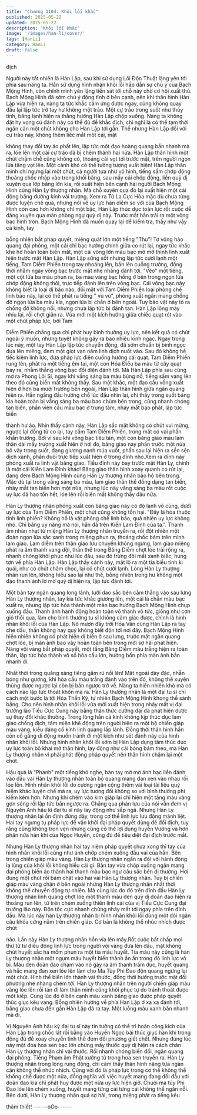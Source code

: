 ```yaml
---
title: "Chương 1104: Khôi lỗi khắc"
published: 2025-05-22
updated: 2025-05-22
description: 'Khôi lỗi khắc'
image: '/images/han-li/cover/'
tags: [HanLi]
category: HanLi
draft: false
---
```


địch

Người này tất nhiên là Hàn Lập, sau khi sử dụng Lôi Độn Thuật
lặng yên tới
phía sau nàng ta.
Hắn sử dụng hình nhân khôi lỗi hấp dẫn sự chú ý của Bạch Mộng
Hinh, còn
chính mình yên lặng tiến sát tới chỗ này chờ cơ hội xuất thủ.
Bạch Mộng Hinh đã sớm chú ý động tĩnh ở bên cạnh, nên khi
thân hình Hàn
Lập vừa hiện ra, nàng ta tức khắc cảm ứng được ngay, cũng
không quay đầu
lại lập tức trở tay hư không một trảo.
Một cự trảo trong suốt như thủy tinh, băng lạnh hiện ra thẳng
hướng Hàn
Lập chộp xuống.
Nàng ta không đặt hy vọng cú đánh này có thể đủ để khắc địch,
chỉ nghĩ là
có thể tạm thời ngăn cản một chút không cho Hàn Lập tới gần.
Thế nhưng Hàn Lập đối với cự trảo này, không thèm liếc mắt một
cái, mặt

không thay đổi tay áo phất lên, lập tức một đạo hoàng quang bắn
nhanh mà
ra, lóe lên một cái cự trảo đã bị chém thành hai nửa.
Hàn Lập thân hình một chút chậm chễ cũng không có, thoáng cái
vọt tới
trước mặt, trên người ngọn lửa tăng vọt lên.
Một cảnh khó có thể tưởng tượng xuất hiện!
Hàn Lập thân mình chỉ ngưng lại một chút, cả người tựa như vô
hình, tiếng
sấm chớp động thoáng chốc nhập vào trong khối băng, sau mấy
cái chớp động,
liền quỷ dị xuyên qua lớp băng lớn kia, rồi xuất hiện bên cạnh hai
người
Bạch Mộng Hinh cùng Hàn Ly thượng nhân.
Mà chỗ xuyên qua đó lại xuất hiện một cái động băng đường kính
vài trượng.
Xem ra Tử La Cực Hỏa mặc dù chưa từng được luyện chế qua,
nhưng nói về uy
lực hàn diễm so với của Bạch Mộng Hinh còn cao hơn không chỉ
một bậc, Hàn
Lập thúc dục toàn lực rốt cuộc dễ dàng xuyên qua màn phòng
ngự quỷ dị này.
Trước mắt hắn trải ra một võng bạc hình tròn.
Bạch Mộng Hinh đã muốn quay lại để kiểm tra, thấy như vậy cả
kinh, tay

bỗng nhiên bắt pháp quyết, miệng quát lớn một tiếng "Thu"!
Tơ võng hào quang đại phóng, một cái chỉ bạc hướng chính giữa
co rút lại,
ngay tức khắc khe hở hoàn toàn biến mất, một cái võng lớn màu
bạc mờ mờ
thình lình xuất hiện trước mặt Hàn Lập.
Hàn Lập sửng sốt nhưng lập tức cười lạnh một tiếng, Tam Diễm
Phiến trong
tay nhoáng lên, bắn lên cuồng trướng, đồng thời nhằm ngay võng
bạc trước
mặt nhẹ nhàng đánh tới.
"Vèo" một tiếng, một cột lửa ba màu phun ra, ba màu vàng bạc
hồng ở bên
trong ngọn lửa chớp động không thôi, trực tiếp đánh lên trên võng
bạc.
Cái võng bạc này không biết là loại dị bảo nào, đối mặt với Tam
Diễm Phiến
loại phỏng chế linh bảo này, lại có thể phát ra tiếng " vù vù",
phóng xuất
ngân mang chống đỡ ngọn lửa ba màu kia, ngọn lửa bị chắn ở
bên ngoài.
Tuy bảo vật này tỏ ra chống đỡ không nổi, nhưng chưa lập tức bị
đánh tan.
Hàn Lập lông mày nhíu lại, rồi chợt giãn ra.
Vừa mới một kích hướng giữa chiếc quạt rót vào một chút pháp
lực, bởi Tam

Diễm Phiến chẳng qua chỉ phát huy bình thường uy lực, nên kết
quả có chút
ngoài ý muốn, nhưng tuyệt không gây ra bao nhiêu kinh ngạc.
Ngay trong lúc này, một tay Hàn Lập lập tức chuyển động, đã
sớm chuẩn bị
bình ngọc đưa lên miêng, đem một giọt vạn năm linh dịch nuốt
vào.
Sau đó không hề tiếc kiệm linh lực, đưa pháp lực điên cuồng
hướng cái
quạt.
Tam Diễm Phiến rung lên, phát ra một tiếng êm tai, một con Hỏa
Điểu ba màu
từ cây quạt bay ra, nhằm thẳng võng bạc đối diện đánh tới.
Mà Hàn Lập phía sau cũng mở ra Phong Lôi Sí, ngay khi vầng
sáng ba màu
bùng nổ, tiếng sấm vang lên theo đó cũng biến mất không thấy.
Sau một khắc, một đạo cầu vồng xuất hiện ở hơn ba mươi trượng
bên ngoài,
Hàn Lập thân hình giữa ngân quang hiện ra.
Hắn ngẩng đầu hướng chỗ lúc đầu nhìn lại, chỉ thấy trong suốt
băng kia
hoàn toàn bị vầng sáng ba màu bao chùm bên trong, cũng nhanh
chóng tan
biến, phần viên cầu màu bạc ở trung tâm, nháy mắt bạo phát, lập
tức biến

thành hư ảo.
Nhìn thấy cảnh này, Hàn Lập sắc mặt không có chút vui mừng,
ngược lại đồng
tử co lại, tay cầm Tam Diễm Phiến, trong mắt có vài phần khẩn
trương.
Bởi vì sau khi võng bạc tiêu tán, một con băng giao màu lam thân
dài mấy
trượng xuất hiện ở nơi đó, băng giao này phần trước một nửa bộ
vảy trong
suốt, đang giương nanh múa vuốt, phần sau lại hiện ra sền sện
dịch xanh,
phần đuôi trực tiếp xuất hiện ở trong đỉnh nhỏ.Xem ra đỉnh này
phóng xuất
ra linh vật băng giao.
Tiểu đỉnh này bay trước mặt Hàn Ly, chính là một cái Kiền Lam
Đỉnh khác!
Băng giao thân hình xoay quanh co rút lại, đang đem Bạch Mộng
Hinh cùng
Hàn Ly thượng nhân bảo hộ bên trong. Mặc dù tại trong vầng
sáng ba màu,
lam giao thân thể đồng dạng tan biến, nháy mắt tan biến hơn một
nửa, nhưng
lúc này vầng sáng ba màu rốt cuộc uy lực đã hao tổn hết, lóe lên
rồi biến
mất không thấy đâu nữa.

Hàn Ly thượng nhân phóng xuất con băng giao này có độ lạnh vô
cùng, dưới
uy lực của Tam Diễm Phiến, một chút cũng không tổn hại.
"Đây là hỏa thuộc tính linh phiến? Không hổ là vật phỏng chế linh
bảo, quả
nhiên uy lực không nhỏ. Chỉ bằng uy năng mà nói, hẳn đã trên
Kiền Lam Đỉnh
của ta.". Thanh âm nhàn nhạt từ miệng Hàn Ly thượng nhân
truyền ra, rồi
đột nhiên một đoàn ngọn lửa sắc xanh trong miệng phun ra,
thoáng chốc bám
trên mình lam giao.
Lam diễm trên thân giao lưu chuyển không ngừng, lam giao
miệng phát ra âm
thanh vang dội, thân thể trong Băng Diễm chợt lóe trải rộng ra,
nhanh
chóng khôi phục như lúc đầu, sau đó trừng đôi mắt xanh biếc,
hung tợn về
phía Hàn Lập.
Hàn Lập thấy cảnh này, mặt lộ ra một tia biểu tình kì quái, như có
chút
châm chọc, lại có chút cười lạnh.
Lòng Hàn Ly thượng nhân run lên, không hiểu sao lại như thế,
bỗng nhiên
trong hư không một đạo thanh ảnh lờ mờ quỷ dị hiện ra, lập tức
đánh tới.

Một bàn tay ngân quang long lánh, lưỡi dao sắc bén cắm thẳng
vào sau lưng
Hàn Ly thượng nhân, tay kia tức khắc giương lên, một cái lá chắn
màu bạc
xuất ra, nhưng lập tức hóa thành một màn bạc hướng Bạch Mộng
Hinh chụp
xuống đầu.
Thanh ảnh hành động hoàn toàn vô thanh vô tức, giồng như cơn
gió thổi qua,
làm cho bình thường tu sĩ không cảm giác được, chình là hình
nhân khôi lỗi
của Hàn Lập.
Nó mượn đầy trời Hỏa Vân cùng Hàn Lập ra tay che dấu, thần
không hay quỷ
không biết độn tới nơi đây.
Bạch Mộng Hinh hiển nhiên không có phát hiện dị biến ở sau
lưng, trước mặt
ngân quang chợt lóe, bị màn ảnh bao vây hoàn toàn bên trong
mới sợ hãi
phát hiện.
Nàng vội vàng bắt pháp quyết, một tầng Băng Diễm màu trắng
hiện ra toàn
thân, lập tức hóa thành vô số hỏa cầu lớn, hướng bốn phía màn
ảnh bắn
nhanh đi.

Nhất thời trong quầng sáng tiếng gầm rú nổi lên!
Mặt ngoài dày đặc, nhẵn bóng như gương, khi hỏa cầu màu trắng
đánh vào
trên đó, không thể xuyên thủng được ngược lại còn bị bắn ngược
trở về.
Nàng ta hiển nhiên khó mà có cách nào lập tức thoát khốn mà ra.
Hàn Ly thượng nhân là một đại tu sĩ chỉ cách một bước là tới Hóa
Thần Kỳ,
tự nhiên Bạch Mộng Hinh khong thể sánh bằng. Cho nên hình
nhân khôi lỗi
vừa mới xuất hiện trong nháy mắt vị đại trưởng lão Tiểu Cực
Cung này bằng
thần thức cường đại đã phát hiện được sự thay đổi khác thường.
Trong lòng hắn cả kinh không kịp thúc dục lam giao chống địch,
tâm miện
khẽ động trên người hiện ra một bộ chiến giáp màu vàng, kiểu
dáng cổ kính
linh quang lấp lánh. Đồng thời thân hình hắn còn cố gắng di động
muốn
tránh đi một kích như sét đánh này của hình nhân khôi lỗi.
Nhưng hình nhân khôi lỗi sớm bị Hàn Lập dụng tâm thúc dục uy
lực toàn bộ
khai mở thân hình, lay động như cái bóng bám theo, mà Hàn Ly
thượng nhân
vì phải phát động pháp quyết nên thân hình chậm lại một chút.

Hậu quả là "Phanh" một tiếng khó nghe, bàn tay mờ mờ ánh bạc
liền đánh vào
đầu vai Hàn Ly thượng nhân toàn bộ quang mang đan xen vào
nhau rồi lóe
lên.
Hình nhân khôi lỗi do cương ngân cộng thêm vài loại tài liệu quý
hiếm khác
luyện chế mà ra, uy lực tương đối không so với bình thường phi
kiếm kém
hơn. Nhưng khi
chém vào kim giáp lại chỉ hiện một tầng màu vàng gợn sóng rồi
lập tức bắn
ngược ra.
Chẳng qua phản lựu của nói vẫn đem vị Nguyên Anh hậu kì đại tu
sĩ này lay
động như sắp ngã.
Nhưng Hàn Ly thượng nhân lại ổn định đứng dậy, trong cơ thể
linh lực lưu
động mãnh liệt.
Hai tay ngưng tụ pháp lực để vận khởi đại pháp quyết dùng để
đối địch, tuy
rằng cũng không trọn vẹn nhưng cũng có thể lợi dụng huyền
Vương và hơn
phân nửa hàn khí của Ngọc Huyền, cũng đủ để tiêu diệt đại địch
trước mắt.

Nhưng Hàn Ly thượng nhân hai tay niệm pháp quyết chưa xong
thì tay của
hình nhân khôi lỗi cũng như ánh chớp chém xuống đầu vai của
hắn.
Bên trong chiến giáp màu vàng. Hàn Ly thượng nhân ngẩn ra đối
với hành
động lạ lùng của khôi lỗi không hiểu cái gi.
Bàn tay vừa chộp xuống ngân mang đại phóng biến ảo thành hai
thanh màu bạc
ngư câu sắc bén dị thường.
Hơi đung một chút rồi bám chặt vào hai vai Hàn Ly thượng nhân.
Tuy bị chiến giáp màu vàng chặn ở bên ngoài nhưng Hàn Ly
thượng nhân nhất
thời không thể chuyển động tự nhiên.
Mà cùng lúc đo đó trên đỉnh đầu Hàn Ly thượng nhân linh quang
chợt lóe một
thanh màu đen quỷ dị đoản đao hiện ra thoáng run lên, từ trên
chém xuống
thiên linh cái của vị Tiểu Cực Cung đại trưởng lão này.
Độn tốc cực nhanh chừng nháy mắt tới ngay phía trên đỉnh đầu.
Mà lúc này hàn Ly thượng nhân bị hình nhân khôi lỗi dùng một đôi
ngân câu
khóa cứng nằm trên chiến giáp. Cơ bản là không thể nhúc nhích
được chút

nào.
Lần này Hàn Ly thượng nhân hồn vía lên mây.Rốt cuộc bất chấp
mọi thứ từ
từ điều động linh lực trong người vội vàng đưa lên đầu, mặt
không chút
huyết sắc há mồm phun ra một tia máu huyết.
Tia máu này cũng là hàn Ly thượng nhân một ngụm máu huyết
biến thành ẩn ẩn
trong đó linh lực vô bì.
Màu đen đoản đao chạm vào nó gây ra âm thanh trầm đục, huyết
quang và hắc
mang đan xen lóe lên làm cho Ma Tủy Phi Đao độn quang ngừng
lại một chút.
Hình thể biến lớn thành vài thước, đồng thời hướng trước mặt đối
phương
nhẹ nhàng chém tới.
Hàn Ly thượng nhân trên người chiến giáp màu vàng lóe lên rồi
tán đi làm
thân mình cũng khôi phục tự do tránh thoát được một kiếp.
Cùng lúc đó ở bên cạnh màu xanh băng giao được pháp quyết
thúc giục kêu
vang.
Bỗng nhiên hướng về phía Hàn Lập ở xa xa đánh tới, băng giao
chưa đến gần
Hàn Lập đã ra tay. Một luồng màu xanh bắn nhanh mà đi.

Vị Nguyên Anh hậu kỳ đại tu sĩ này tin tưởng có thể trì hoãn công
kích của
Hàn Lập trong chốc lát rồi bằng vào Huyền Ngọc bài thúc giục
hàn khí trong
động đủ để xoay chuyển tình thế đem đối phương giết chết.
Nhưng đúng lúc này một đóa hoa sen bạc lớn chừng mấy thước
quỷ dị hiện ra
cách chân Hàn Ly thượng nhân chỉ vài thước.
Rồi nhanh chóng biến đổi, ngân quang đại phóng. Tiếng Phạm
âm Phật xướng
từ trong hoa sen truyền ra.
Hàn Ly thượng nhân trong lòng rung động, chỉ cảm thấy thân hình
nặng tựa
ngàn cân không thể nhúc nhích.
Cùng với đó là pháp lực trong cơ thể không thể khống chế được
một nữa,
đồng nghĩa với việc huyết mang đang đối đầu với đoản đao kia
chỉ phát huy
được một nữa uy lực hiện giờ.
Chuôi ma tủy Phi Đao lóe lên chém xuống, huyết mang từng cái
từng cái
không thể ngăn nỗi.
Bên dưới, Hàn Ly thượng nhân quá sợ hãi, trong miệng phát ra
tiếng kêu

thảm thiết!
------oOo------
